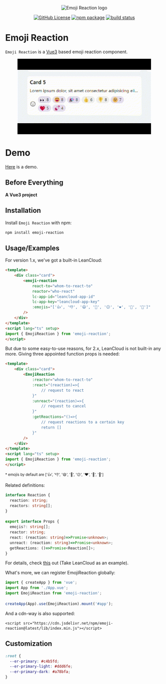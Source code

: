 <p align="center">
    <img width="180" src="https://tkzt.cn/emoji-reaction/logo.svg" alt="Emoji Reaction logo" />
</p>
<p align="center">
  <a href="https://github.com/boring-plans/emoji-reaction/blob/main/LICENSE"><img alt="GitHub License" src="https://img.shields.io/github/license/boring-plans/emoji-reaction?color=blue"></a>
  <a href="https://npmjs.com/package/emoji-reaction"><img alt="npm package" src="https://img.shields.io/npm/v/emoji-reaction?color=royalblue"></a>
  <a href="https://github.com/boring-plans/emoji-reaction/actions/workflows/cd.yml?query=branch%3Amain"><img src="https://img.shields.io/github/workflow/status/boring-plans/emoji-reaction/cd/main" alt="build status"></a>
</p>

# Emoji Reaction

`Emoji Reaction` is a [Vue3](https://vuejs.org/) based emoji reaction component.

<p align="center">
    <img src="public/demo.gif" alt="Demo" />
</p>


# Demo

[Here](https://tkzt.cn/emoji-reaction) is a demo.


## Before Everything

**A Vue3 project**
## Installation

Install `Emoji Reaction` with npm:

```bash
npm install emoji-reaction
```


## Usage/Examples

For version 1.x, we've got a built-in LeanCloud:

```html
<template>
    <div class="card">
        <emoji-reaction
            react-to="whom-to-react-to"
            reactor="who-react"
            lc-app-id="leancloud-app-id"
            lc-app-key="leancloud-app-key"
            :emojis="['👍', '👎', '😄', '🎉', '😕', '❤️', '🚀', '👀']"
        />
    </div>
</template>
<script lang="ts" setup>
import { EmojiReaction } from 'emoji-reaction';
</script>
```

But due to some easy-to-use reasons, for 2.x, LeanCloud is not built-in any more. Giving three appointed function props is needed:


```html
<template>
    <div class="card">
        <EmojiReaction
            :reactor="whom-to-react-to"
            :react="(reaction)=>{
                // request to react
            }"
            :unreact="(reaction)=>{
                // request to cancel
            }"
            :getReactions="()=>{
                // request reactions to a certain key
                return []
            }"
        />
    </div>
</template>
<script lang="ts" setup>
import { EmojiReaction } from 'emoji-reaction';
</script>
```

<small>* emojis by default are ['👍', '👎', '😄', '🎉', '😕', '❤️', '🚀', '👀']</small>

Related definitions:

```ts
interface Reaction {
  reaction: string;
  reactors: string[];
}

export interface Props {
  emojis?: string[];
  reactor: string;
  react: (reaction: string)=>Promise<unknown>;
  unreact: (reaction: string)=>Promise<unknown>;
  getReactions: ()=>Promise<Reaction[]>;
}
```

For details, check [this](https://github.com/boring-plans/emoji-reaction/blob/main/examples/App.vue) out (Take LeanCloud as an example).

What's more, we can register EmojiReaction globally:

```ts
import { createApp } from 'vue';
import App from './App.vue';
import EmojiReaction from 'emoji-reaction';

createApp(App).use(EmojiReaction).mount('#app');
```

And a cdn-way is also supported:

```
<script src="https://cdn.jsdelivr.net/npm/emoji-reaction@latest/lib/index.min.js"></script>
```

## Customization

```css
:root {
  --er-primary: #c4b5fd;
  --er-primary-light: #ddd6fe;
  --er-primary-dark: #a78bfa;
}
```
